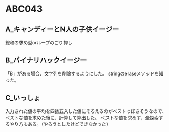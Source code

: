 # ABC043
## A_キャンディーとN人の子供イージー
総和の求め型orループのごり押し
## B_バイナリハックイージー
「B」がある場合、文字列を削除するようにした。
stringのeraseメソッドを知った。
## C_いっしょ
入力された値の平均を四捨五入した値にそろえるのがベストっぽさそうなので、
ベストな値を求めた後に、計算して算出した。
ベストな値を求めず、全探索するやり方もある。（やろうとしたけどできなかった）
